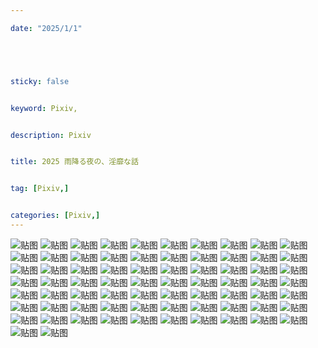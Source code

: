 ```yaml
---

date: "2025/1/1"





sticky: false


keyword: Pixiv,


description: Pixiv


title: 2025 雨降る夜の、淫靡な話


tag: [Pixiv,]


categories: [Pixiv,]
---
```

![贴图](https://moeimg.net/wp-content/uploads/archives21/21416/18_hq38ruai21.jpg)
![贴图](https://moeimg.net/wp-content/uploads/archives21/21420/23_jd0hxuobtb.jpg)
![贴图](https://moeimg.net/wp-content/uploads/archives21/21420/32_v1xqru25lg.jpg)
![贴图](https://moeimg.net/wp-content/uploads/archives21/21407/39_b9g6gb4lvh.jpg)
![贴图](https://moeimg.net/wp-content/uploads/archives21/21409/26_itnat60yby.jpg)
![贴图](https://moeimg.net/wp-content/uploads/archives21/21412/16_u142v31mob.jpg)
![贴图](https://moeimg.net/wp-content/uploads/archives21/21412/40_0z2ujxx49f.jpg)
![贴图](https://moeimg.net/wp-content/uploads/archives21/21413/1_h823ex92wi.jpg)
![贴图](https://moeimg.net/wp-content/uploads/archives21/21435/20_o9e3wipm1m.jpg)
![贴图](https://moeimg.net/wp-content/uploads/archives21/21447/1_9o4a2g8469.jpg)
![贴图](https://moeimg.net/wp-content/uploads/archives21/21477/1_5f2atwboik.jpg)
![贴图](https://moeimg.net/wp-content/uploads/archives21/21479/1_4z10nb2lv6.jpg)
![贴图](https://moeimg.net/wp-content/uploads/archives21/21495/19_to8fyojzhv.jpg)
![贴图](https://moeimg.net/wp-content/uploads/archives21/21495/20_c179c2r06q.jpg)
![贴图](https://moeimg.net/wp-content/uploads/archives21/21495/35_1mr3muunci.jpg)
![贴图](https://moeimg.net/wp-content/uploads/archives21/21500/30_25ahwcjmby.jpg)
![贴图](https://moeimg.net/wp-content/uploads/archives21/21493/4_vxiy5rg8ej.jpg)
![贴图](https://moeimg.net/wp-content/uploads/archives21/21535/2_fbgafrbw6b.jpg)
![贴图](https://moeimg.net/wp-content/uploads/archives21/21539/1_g1eq456v9n.jpg)
![贴图](https://moeimg.net/wp-content/uploads/archives21/21539/15_48ad75as7w.jpg)
![贴图](https://moeimg.net/wp-content/uploads/archives21/21539/29_jybmrscif3.jpg)
![贴图](https://moeimg.net/wp-content/uploads/archives21/21545/16_3koika0aam.jpg)
![贴图](https://moeimg.net/wp-content/uploads/archives21/21532/40_0xp8qc7psu.jpg)
![贴图](https://moeimg.net/wp-content/uploads/archives21/21560/24_6advvfvvkp.jpg)
![贴图](https://moeimg.net/wp-content/uploads/archives21/21571/8_3choochr6v.jpg)
![贴图](https://moeimg.net/wp-content/uploads/archives21/21591/26_vyuwqlm81m.jpg)
![贴图](https://moeimg.net/wp-content/uploads/archives21/21579/2_5ps71i1ua8.jpg)
![贴图](https://moeimg.net/wp-content/uploads/archives21/21607/1_lq745w3d9m.jpg)
![贴图](https://moeimg.net/wp-content/uploads/archives21/21607/2_ekz6zeanx3.jpg)
![贴图](https://moeimg.net/wp-content/uploads/archives21/21607/13_i0knp87kwv.jpg)
![贴图](https://moeimg.net/wp-content/uploads/archives21/21595/1_czfx4p38nu.jpg)
![贴图](https://moeimg.net/wp-content/uploads/archives21/21641/3_4xlpq0jufj.jpg)
![贴图](https://moeimg.net/wp-content/uploads/archives21/21641/10_c9f8hvm2nt.jpg)
![贴图](https://moeimg.net/wp-content/uploads/archives21/21633/1_yl0q51joy6.jpg)
![贴图](https://moeimg.net/wp-content/uploads/archives21/21660/1_o6mvjicmcs.jpg)
![贴图](https://moeimg.net/wp-content/uploads/archives21/21667/3_w7y5si6gkn.jpg)
![贴图](https://moeimg.net/wp-content/uploads/archives21/21667/4_dujzk001lr.jpg)
![贴图](https://moeimg.net/wp-content/uploads/archives21/21667/37_es6majstu7.jpg)
![贴图](https://moeimg.net/wp-content/uploads/archives21/21668/39_6tfgus3og5.jpg)
![贴图](https://moeimg.net/wp-content/uploads/archives21/21692/9_qaprrot1xd.jpg)
![贴图](https://moeimg.net/wp-content/uploads/archives21/21692/20_o1339s6v67.jpg)
![贴图](https://moeimg.net/wp-content/uploads/archives21/21695/8_ze87pei4sz.jpg)
![贴图](https://moeimg.net/wp-content/uploads/archives21/21683/16_tnpjvmzmgw.jpg)
![贴图](https://moeimg.net/wp-content/uploads/archives21/21679/5_6dvsw4ozir.jpg)
![贴图]()
![贴图]()
![贴图]()
![贴图]()
![贴图]()
![贴图]()
![贴图]()
![贴图]()
![贴图]()
![贴图]()
![贴图]()
![贴图]()
![贴图]()
![贴图]()
![贴图]()
![贴图]()
![贴图]()
![贴图]()
![贴图]()
![贴图]()
![贴图]()
![贴图]()
![贴图]()
![贴图]()
![贴图]()
![贴图]()
![贴图]()
![贴图]()
